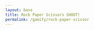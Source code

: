 ```yaml
---
layout: base
title: Rock Paper Scissors SHOOT!
permalink: /gamify/rock-paper-scissor
---
```

 
<div id="gameContainer">
    <canvas id='gameCanvas'></canvas>
</div>

<script type="module">
    // UI
    const instructionsStyle = `
        position: fixed;
        top: 50%;
        left: 50%;
        transform: translate(-50%, -50%);
        background: linear-gradient(135deg, black, purple);
        color: white;
        padding: 30px;
        border-radius: 15px;
        z-index: 1000;
        max-width: 600px;
        width: 90%;
        font-family: 'Press Start 2P', cursive;
        border: 3px solid purple;
        box-shadow: 0 0 20px rgba(128, 0, 128, 0.5);
        text-align: center;
    `;

    const instructionsHTML = `
        <h2 style="color: purple; margin-bottom: 20px;">Rock Paper Scissors SHOOT!</h2>
        <div style="margin-bottom: 20px;">
            <p>Play the game from your browser console!</p>
            <p>Type <code>playRPS("rock")</code>, <code>playRPS("paper")</code>, or <code>playRPS("scissors")</code></p>
        </div>
        <div id="images" style="display: flex; justify-content: center; gap: 20px; margin-bottom: 20px;">
            <img src="{{site.baseurl}}/images/gamify/rock.jpg" 
                 style="width:100px; border:2px solid white; border-radius:10px;">
            <img src="{{site.baseurl}}/images/gamify/paper.jpeg" 
                 style="width:100px; border:2px solid white; border-radius:10px;">
            <img src="{{site.baseurl}}/images/gamify/scissors.jpeg" 
                 style="width:100px; border:2px solid white; border-radius:10px;">
        </div>
        <div id="resultBox" style="margin-top: 25px; font-size: 16px; color: yellow;"></div>
    `;
    const container = document.createElement("div");
    container.setAttribute("style", instructionsStyle);
    container.innerHTML = instructionsHTML;
    document.body.appendChild(container);

    // Rock-Paper-Scissors game logic
    window.playRPS = function(playerChoice) {
        const choices = ["rock", "paper", "scissors"];
        if (!choices.includes(playerChoice)) {
            console.log("Invalid choice. Use 'rock', 'paper', or 'scissors'.");
            return;
        }

        const computerChoice = choices[Math.floor(Math.random() * choices.length)];
        let resultText;

        if (playerChoice === computerChoice) {
            resultText = "Tie!";
        } else if (
            (playerChoice === "rock" && computerChoice === "scissors") ||
            (playerChoice === "paper" && computerChoice === "rock") ||
            (playerChoice === "scissors" && computerChoice === "paper")
        ) {
            resultText = "You Win!";
        } else {
            resultText = "You Lose!";
        }

        console.log(`You chose: ${playerChoice.toUpperCase()}`);
        console.log(`Computer chose: ${computerChoice.toUpperCase()}`);
        console.log(`Result: ${resultText}`);

        document.getElementById("resultBox").innerHTML = `
            <p>You chose: <b>${playerChoice.toUpperCase()}</b></p>
            <p>Computer chose: <b>${computerChoice.toUpperCase()}</b></p>
            <h3 style="color: cyan;">${resultText}</h3>
        `;
    };
</script>
